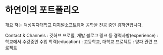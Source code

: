 # 하연이의 포트폴리오

개요
저는 덕성여자대학교 디지털소프트웨어 공학을 전공 중인 김하연입니다.

Contact & Channels : 깃허브 프로필, 개발 블로그 링크 등
경력사항(experience) : 학교에서 수강중인 수업
학력(education) : 고등학교, 대학교
프로젝트 : 양파 관련 프로젝트

